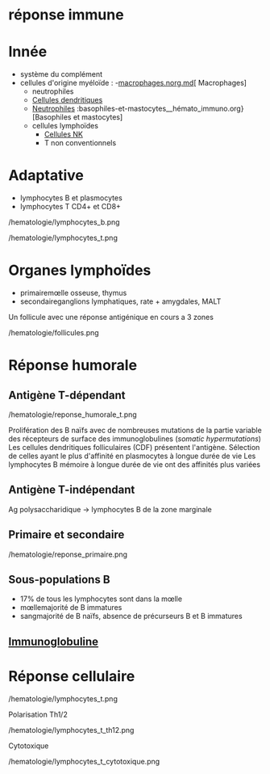 # réponse immune




# Innée


- système du complément 
- cellules d'origine myéloïde :
  -[macrophages.norg.md](#macrophagesnorgmd)[ Macrophages] 
    - neutrophiles 
    - [Cellules dendritiques](#cellules-dendritiquesnorgmd) 
    - [Neutrophiles](#neutrophilesnorgmd) :basophiles-et-mastocytes__hémato_immuno.org}[Basophiles et mastocytes] 
    - cellules lymphoïdes
        - [Cellules NK](#cellules-nknorgmd) 
        - T non conventionnels 


# Adaptative


- lymphocytes B et plasmocytes 
- lymphocytes T CD4+ et CD8+ 

 
/hematologie/lymphocytes_b.png

 
/hematologie/lymphocytes_t.png



# Organes lymphoïdes


- primairemœlle osseuse, thymus 
- secondaireganglions lymphatiques, rate + amygdales, MALT 

Un follicule avec une réponse antigénique en cours a 3 zones
 
/hematologie/follicules.png



# Réponse humorale



## Antigène T-dépendant


 
/hematologie/reponse_humorale_t.png

Prolifération des B naïfs avec de nombreuses mutations de la partie variable des récepteurs de surface des immunoglobulines (_somatic hypermutations_)
Les cellules dendritiques folliculaires (CDF) présentent l'antigène.
Sélection de celles ayant le plus d'affinité en plasmocytes à longue durée de vie
Les lymphocytes B mémoire à longue durée de vie ont des affinités plus variées 


## Antigène T-indépendant


Ag polysaccharidique -> lymphocytes B de la zone marginale 


## Primaire et secondaire


 
/hematologie/reponse_primaire.png



## Sous-populations B


- 17% de tous les lymphocytes sont dans la mœlle 
- mœllemajorité de B immatures 
- sangmajorité de B naïfs, absence de précurseurs B et B immatures 


## [Immunoglobuline](#immunoglobulinenorgmd)



# Réponse cellulaire


 
/hematologie/lymphocytes_t.png

Polarisation Th1/2
 
/hematologie/lymphocytes_t_th12.png

Cytotoxique
 
/hematologie/lymphocytes_t_cytotoxique.png


